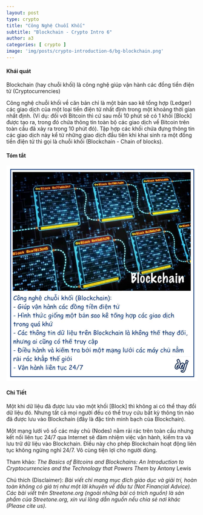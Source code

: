```yaml
---
layout: post
type: crypto
title: "Công Nghệ Chuỗi Khối"
subtitle: "Blockchain - Crypto Intro 6"
author: a3
categories: [ crypto ]
image: 'img/posts/crypto-introduction-6/bg-blockchain.png'
---
```


#### Khái quát

Blockchain (hay chuỗi khối) là công nghệ giúp vận hành các đồng tiền điện tử (Cryptocurrencies)

Công nghệ chuỗi khối về căn bản chỉ là một bản sao kê tổng hợp (Ledger) các giao dịch của một loại tiền điện tử nhất định trong một khoảng thời gian nhất định. (Ví dụ: đối với Bitcoin thì cứ sau mỗi 10 phút sẽ có 1 khối [Block] được tạo ra, trong đó chứa thông tin toàn bộ các giao dịch về Bitcoin trên toàn cầu đã xảy ra trong 10 phút đó). Tập hợp các khối chứa đựng thông tin các giao dịch này kể từ những giao dịch đầu tiên khi khai sinh ra một đồng tiền điện tử thì gọi là chuỗi khối (Blockchain - Chain of blocks).

#### Tóm tắt
![crypto-introduction-5](/img/posts/crypto-introduction-6/sm-blockchain.png)

#### Chi Tiết

Một khi dữ liệu đã được lưu vào một khối [Block] thì không ai có thể thay đổi dữ liệu đó. Nhưng tất cả mọi người đều có thể truy cứu bất kỳ thông tin nào đã được lưu vào Blockchain (đây là đặc tính minh bạch của Blockchain).

Một mạng lưới vô số các máy chủ (Nodes) nằm rải rác trên toàn cầu nhưng kết nối liên tục 24/7 qua Internet sẽ đảm nhiệm việc vận hành, kiểm tra và lưu trữ dữ liệu vào Blockchain. Điều này cho phép Blockchain hoạt động liên tục không ngừng nghỉ 24/7. Vô cùng tiện lợi cho người dùng.

Tham khảo: *The Basics of Bitcoins and Blockchains: An Introduction to Cryptocurrencies and the Technology that Powers Them* by Antony Lewis

Chú thích (Disclaimer):
*Bài viết chỉ mang mục đích giáo dục và giải trí, hoàn toàn không có giá trị như một lời khuyên về đầu tư (Not Financial Advice).*
*Các bài viết trên Streetone.org (ngoài những bài có trích nguồn) là sản phẩm của Streetone.org, xin vui lòng dẫn nguồn nếu chia sẻ nơi khác (Please cite us).*